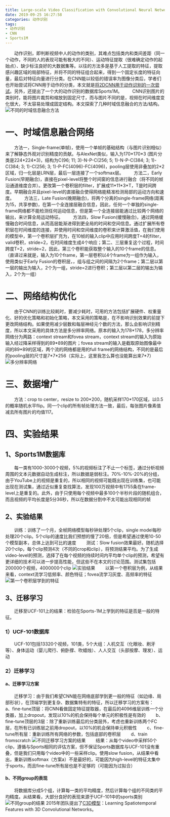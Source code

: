 ```yaml
---
title: Large-scale Video Classification with Convolutional Neural Networks (CVPR 2014)
date: 2019-09-25 16:27:58
categories: 动作识别
tags:
- 动作识别
- CNN
- Sports1M
---
```

&emsp;&emsp;动作识别，即判断视频中人的动作的类别，其难点包括类内和类间差距（同一个动作，不同的人的表现可能有极大的不同）、运动特征提取（很难确定动作的起始点）、缺少标注良好的大数据集等。以往的方法多是基于人工提取的特征，提取感兴趣区域的局部特征，并将不同的特征组合起来，得到一个固定长度的特征向量，最后对特征向量进行分类。在CNN能以较低的错误率为图像分类后，学者们也开始尝试将CNN用于动作的分类，本文就是[将2DCNN用于动作识别的一次尝试](https://cs.stanford.edu/people/karpathy/deepvideo/)。另外，还提出了一个大的动作识别的数据库Sports1M。
&emsp;&emsp;CNN识别图片的类别时，能将图片裁剪和缩放到固定尺寸，而与图片不同的是，视频在时间维度变化很大，不太容易处理成固定结构。本文探索了几种时域信息融合的方法/结构。
![](/images/Large/fuse.png "不同的时域信息融合方法")
# 一、时域信息融合网络
&emsp;&emsp;方法一，Single-frame(单帧)，使用一个单帧的基础结构（与图片识别相似）来了解静态外观对识别精度的贡献。与AlexNet类似，输入为170\*170\*3 (图片分类是224\*224\*3)，结构为C(96; 11; 3)-N-P-C(256; 5; 1)-N-P-C(384; 3; 1)-C(384; 3; 1)-C(256; 3; 1)-P-FC(4096)-FC(4096)，pooling层使用非叠加的2\*2区域，归一化层是LRN层，最后一层连接了一个softmax层。
&emsp;&emsp;方法二，Early Fusion(早期融合)，直接在pixel-level将整个时间窗的信息进行融合（将不同的帧沿通道维度合并）。更改第一个卷积层的filter，扩展成11\*11\*3\*T，T是时间跨度。早期融合并且pixel-level的直接融合使得网络能精准检测局部的运动方向和速度。
&emsp;&emsp;方法三，Late Fusion(晚期融合)，将两个分离的single-frame网络(距离为15，共享参数)，在第一个全连接层融合信息，因此，任何一个单独的single-frame网络都不能检测任何运动信息，但是第一个全连接层能通过比较两个网络的输出，来计算全局运动特征。
&emsp;&emsp;方法四，Slow Fusion(缓慢融合)，通过网络缓慢融合时间信息，从而高层能渐进得到更全局的时间和空间信息。通过扩展所有卷积层在时间维度的连接，并使用时间和空间维度的卷积来计算激活值，在我们使用的模型中，第一个卷积层扩充为，在10帧的输入clip中应用时间跨度T=4的filter，valid卷积，stride=2，在时间维度生成4个响应；第二、三层重复这个过程，时间跨度T=2，stride=2，因此，第三个卷积能获取整个输入的10个frame的信息。（直译过来就是，输入为10个frame，第一层卷积以4个frame为一组作为输入，使用类似于Early Fusion的卷积层，，组与组之间的间隔为2个frame；第二层以第一层的输出为输入，2个为一组，stride=2进行卷积；第三层以第二层的输出为输入，2个为一组）
# 二、网络结构优化
&emsp;&emsp;由于CNN的训练比较耗时，要减少耗时，可用的方法包括扩展硬件、权重量化、好的优化策略和初始化策略，本文采用的策略是，在不影响识别效果的前提下更改网络结构。如果使用减少层数和每层神经元个数的方法，那么会影响识别精度，所以本文采用的具体方法是多分辨率网络。原本的输入为178\*178，多分辨率网络分为两路：context stream和fovea stream，context stream的输入为原始输入经过降采样得到的89\*89的图片；fovea stream的输入是截取原始图像最中间的89\*89的区域，两个流的网络都是用的full frame的网络结构，不同的是最后的pooling层的尺寸是7\*7\*256（实际上，这里我怎么算也没能算出来7\*7）
![](/images/Large/multiresolution.png "多分辨率网络")
# 三、数据增广
&emsp;&emsp;方法：crop to center，resize to 200\*200，随机采样170\*170区域，以0.5的概率随机水平flip。同一个clip的所有帧处理方法一致，最后，每张图片像素值减去所有图片的均值117。
# 四、实验结果
## 1、Sports1M数据库
&emsp;&emsp;每一类有1000-3000个视频，5%的视频标注了不止一个标签，通过分析视频周围的文本元数据自动生成标注，所以数据是弱标注。70%-10%-20%的分组，由于YouTube上的视频是重复的，所以相同的视频可能既出现在训练集，也可能出现在测试集，通过近似重复查找算法，发现100万视频中有1755条在frame-level上是重复的。此外，由于只使用每个视频中最多100个半秒片段的随机组合，而且视频的平均长度是5分36秒，所以在数据分割中不太可能出现相同的帧
## 2、实验结果
&emsp;&emsp;训练：训练了一个月，全帧网络模型每秒钟处理5个clip，single model每秒处理20个clip。5个clip的速度比我们预想的慢了20倍，但是希望通过使用10-50个模型副本，总体上达到可比的速度
&emsp;&emsp;测试：Slow fusion效果最好。随机选择20个clip，每个clip预测4次（不同的crop和clip），将预测结果平均。为了生成video-level的预测，选择了在每个视频的持续时间内平均单个clip的预测，希望有更详细的技术可以进一步提高性能，但这些不在本文的讨论范围。测试集包括200000个视频，4000000个clip
![](/images/Large/results.png "实验结果")
&emsp;&emsp;以第一个卷积层为例，从结果来看，context流学习低频率、颜色特征；fovea流学习灰度、高频率的特征
![](/images/Large/filter.png "第一个卷积层学到的特征")
## 3、迁移学习
&emsp;&emsp;迁移至UCF-101上的结果：检验在Sports-1M上学到的特征是否是一般的特征。
### 1）UCF-101数据库
&emsp;&emsp;UCF-101包括13320个视频，101类，5个大组：人机交互（化眼妆、刷牙等）、身体运动（婴儿爬行、俯卧撑、吹蜡烛）、人人交互（头部按摩、理发）、运动
### 2）迁移学习
#### a、迁移学习方案
&emsp;&emsp;迁移学习：由于我们希望CNN能在网络底部学到更一般的特征（如边缘、局部形状），在顶端学到更复杂、数据集特有的特征，所以迁移学习的方案有：
&emsp;&emsp;a、fine-tune顶层：将CNN看做固定特征提取器，在最后的4096维层训练一个分类器，加上dropout，发现以10%的机会保持每个单元的积极性是有效的
&emsp;&emsp;b、fine-tune顶层的3层：除了重新训练最后的分类层外，考虑也重新训练两个FC层，在所有已训练层之前用dropout，以10%的机会保持单元积极性
&emsp;&emsp;c、fine-tune所有层：重新训练所有网络的参数，包括底部的卷积层
&emsp;&emsp;d、train fromscratch
![](/images/Large/transfer.png "不同迁移学习方案的结果")
&emsp;&emsp;结果：从每个video中采样50个clip，遵循与Sports相同的评估方案，但不保证Sports数据库与UCF-101没有重叠，但是我们只用每个video中的一些采样clip。使用slow fusion，从结果中看出，重新训练softmax（方案a）不是最好的，可能因为high-level的特征太集中于sports，而且fine-tune所有层也是不足够的（可能因为过拟合）
#### b、不同group的表现
&emsp;&emsp;将数据库分成5个组，计算每一类的平均精度，然后计算每个组的不同类的平均精度。从结果看，大部分良好的表现来源于UCF-101中的sports类别
![](/images/Large/group.png "不同group的结果")
2015年团队提出了[C3D模型](http://vlg.cs.dartmouth.edu/c3d/)：Learning Spatiotemporal Features with 3D Convolutional Networks。